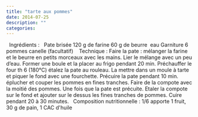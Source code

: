 ```yaml
---
title: "tarte aux pommes"
date: 2014-07-25
description: ""
categories: 
---
```


          
 &nbsp;      Ingrédients&nbsp;:   &nbsp;   Pate brisée   120 g de farine   60 g de beurre&nbsp;   eau   Garniture   6 pommes   canelle (facultatif)&nbsp;   &nbsp;   Technique&nbsp;:   Faire la pate&nbsp;: mélanger la farine et le beurre en petits morceaux avec les mains. Lier le mélange avec un peu d’eau. Former une boule et la placer au frigo pendant 20 min.   Préchauffer le four th 6 (180°C)   étalez la pate au rouleau. La mettre dans un moule à tarte et piquer le fond avec une fourchette. Précuire la pate pendant 10 min.   éplucher et couper les pommes en fines tranches. Faire de la compote avec la moitié des pommes.   Une fois que la pate est précuite. Etaler la compote sur le fond et ajouter sur le dessus les fines tranches de pommes.   Cuire pendant 20 à 30 minutes.   &nbsp;   Composition nutritionnelle&nbsp;: 1/6 apporte 1 fruit, 30 g de pain, 1 CAC d'huile 

                          
